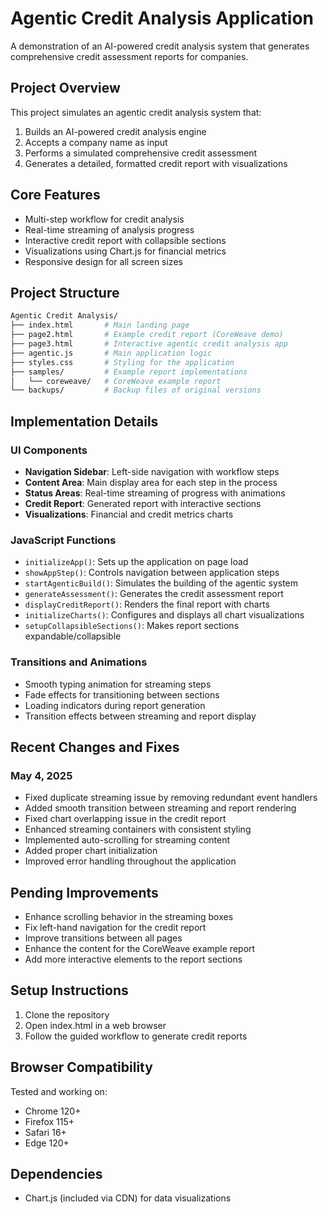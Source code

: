 # Agentic Credit Analysis Application

A demonstration of an AI-powered credit analysis system that generates comprehensive credit assessment reports for companies.

## Project Overview

This project simulates an agentic credit analysis system that:

1. Builds an AI-powered credit analysis engine
2. Accepts a company name as input
3. Performs a simulated comprehensive credit assessment
4. Generates a detailed, formatted credit report with visualizations

## Core Features

- Multi-step workflow for credit analysis
- Real-time streaming of analysis progress
- Interactive credit report with collapsible sections
- Visualizations using Chart.js for financial metrics
- Responsive design for all screen sizes

## Project Structure

```bash
Agentic Credit Analysis/
├── index.html       # Main landing page
├── page2.html       # Example credit report (CoreWeave demo)
├── page3.html       # Interactive agentic credit analysis app
├── agentic.js       # Main application logic
├── styles.css       # Styling for the application
├── samples/         # Example report implementations
│   └── coreweave/   # CoreWeave example report
└── backups/         # Backup files of original versions
```

## Implementation Details

### UI Components

- **Navigation Sidebar**: Left-side navigation with workflow steps
- **Content Area**: Main display area for each step in the process
- **Status Areas**: Real-time streaming of progress with animations
- **Credit Report**: Generated report with interactive sections
- **Visualizations**: Financial and credit metrics charts

### JavaScript Functions

- `initializeApp()`: Sets up the application on page load
- `showAppStep()`: Controls navigation between application steps
- `startAgenticBuild()`: Simulates the building of the agentic system
- `generateAssessment()`: Generates the credit assessment report
- `displayCreditReport()`: Renders the final report with charts
- `initializeCharts()`: Configures and displays all chart visualizations
- `setupCollapsibleSections()`: Makes report sections expandable/collapsible

### Transitions and Animations

- Smooth typing animation for streaming steps
- Fade effects for transitioning between sections
- Loading indicators during report generation
- Transition effects between streaming and report display

## Recent Changes and Fixes

### May 4, 2025

- Fixed duplicate streaming issue by removing redundant event handlers
- Added smooth transition between streaming and report rendering
- Fixed chart overlapping issue in the credit report
- Enhanced streaming containers with consistent styling
- Implemented auto-scrolling for streaming content
- Added proper chart initialization
- Improved error handling throughout the application

## Pending Improvements

- Enhance scrolling behavior in the streaming boxes
- Fix left-hand navigation for the credit report
- Improve transitions between all pages
- Enhance the content for the CoreWeave example report
- Add more interactive elements to the report sections

## Setup Instructions

1. Clone the repository
2. Open index.html in a web browser
3. Follow the guided workflow to generate credit reports

## Browser Compatibility

Tested and working on:

- Chrome 120+
- Firefox 115+
- Safari 16+
- Edge 120+

## Dependencies

- Chart.js (included via CDN) for data visualizations
